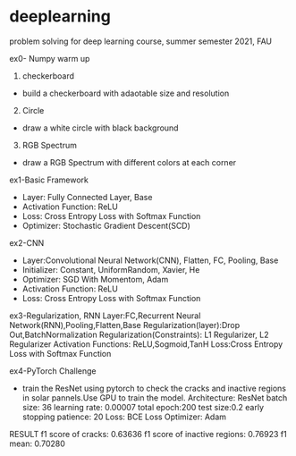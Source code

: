 # deeplearning
problem solving for deep learning course, summer semester 2021, FAU

ex0- Numpy warm up
1. checkerboard
- build a checkerboard with adaotable size and resolution
2. Circle
- draw a white circle with black background
3. RGB Spectrum
- draw a RGB Spectrum with different colors at each corner 


ex1-Basic Framework
- Layer: Fully Connected Layer, Base
- Activation Function: ReLU
- Loss: Cross Entropy Loss with Softmax Function
- Optimizer: Stochastic Gradient Descent(SCD)


ex2-CNN
- Layer:Convolutional Neural Network(CNN), Flatten, FC, Pooling, Base
- Initializer: Constant, UniformRandom, Xavier, He
- Optimizer: SGD With Momentom, Adam
- Activation Function: ReLU
- Loss: Cross Entropy Loss with Softmax Function

ex3-Regularization, RNN
Layer:FC,Recurrent Neural Network(RNN),Pooling,Flatten,Base
Regularization(layer):Drop Out,BatchNormalization
Regularization(Constraints): L1 Regularizer, L2 Regularizer
Activation Functions: ReLU,Sogmoid,TanH
Loss:Cross Entropy Loss with Softmax Function

ex4-PyTorch Challenge
- train the ResNet using pytorch to check the cracks and inactive regions in solar pannels.Use GPU to train the model.
Architecture: ResNet
batch size: 36
learning rate: 0.00007
total epoch:200
test size:0.2
early stopping patience: 20
Loss: BCE Loss 
Optimizer: Adam

RESULT
f1 score of cracks: 0.63636
f1 score of inactive regions: 0.76923
f1 mean:	0.70280



